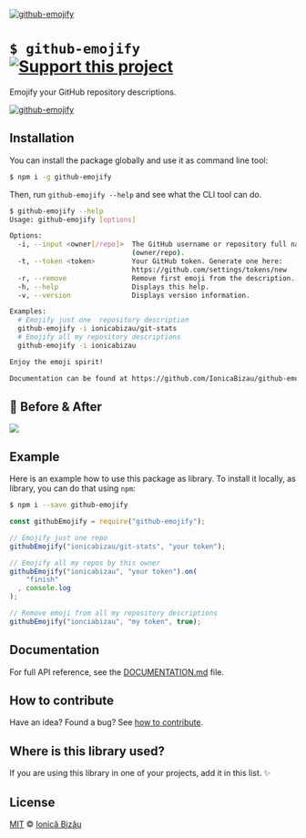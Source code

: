 [![github-emojify](http://i.imgur.com/CIeDHAi.png)](#)

# `$ github-emojify` [![Support this project][donate-now]][paypal-donations]

Emojify your GitHub repository descriptions.

[![github-emojify](http://i.imgur.com/sLiyIOK.png)](#)

## Installation

You can install the package globally and use it as command line tool:

```sh
$ npm i -g github-emojify
```

Then, run `github-emojify --help` and see what the CLI tool can do.

```sh
$ github-emojify --help
Usage: github-emojify [options]

Options:
  -i, --input <owner[/repo]>  The GitHub username or repository full name
                              (owner/repo).                              
  -t, --token <token>         Your GitHub token. Generate one here:      
                              https://github.com/settings/tokens/new     
  -r, --remove                Remove first emoji from the description.   
  -h, --help                  Displays this help.                        
  -v, --version               Displays version information.              

Examples:
  # Emojify just one  repository description
  github-emojify -i ionicabizau/git-stats
  # Emojify all my repository descriptions
  github-emojify -i ionicabizau

Enjoy the emoji spirit!

Documentation can be found at https://github.com/IonicaBizau/github-emojifiy#readme
```

## :crystal_ball: Before & After
![](http://i.imgur.com/hZVAP6y.png)

## Example

Here is an example how to use this package as library. To install it locally, as library, you can do that using `npm`:

```sh
$ npm i --save github-emojify
```

```js
const githubEmojify = require("github-emojify");

// Emojify just one repo
githubEmojify("ionicabizau/git-stats", "your token");

// Emojify all my repos by this owner
githubEmojify("ionicabizau", "your token").on(
    "finish"
  , console.log
);

// Remove emoji from all my repository descriptions
githubEmojify("ionciabizau", "my token", true);
```

## Documentation

For full API reference, see the [DOCUMENTATION.md][docs] file.

## How to contribute
Have an idea? Found a bug? See [how to contribute][contributing].

## Where is this library used?
If you are using this library in one of your projects, add it in this list. :sparkles:

## License

[MIT][license] © [Ionică Bizău][website]

[paypal-donations]: https://www.paypal.com/cgi-bin/webscr?cmd=_s-xclick&hosted_button_id=RVXDDLKKLQRJW
[donate-now]: http://i.imgur.com/6cMbHOC.png

[license]: http://showalicense.com/?fullname=Ionic%C4%83%20Biz%C4%83u%20%3Cbizauionica%40gmail.com%3E%20(http%3A%2F%2Fionicabizau.net)&year=2015#license-mit
[website]: http://ionicabizau.net
[contributing]: /CONTRIBUTING.md
[docs]: /DOCUMENTATION.md